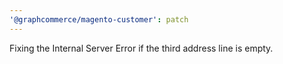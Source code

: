 ```yaml
---
'@graphcommerce/magento-customer': patch
---
```


Fixing the Internal Server Error if the third address line is empty.
